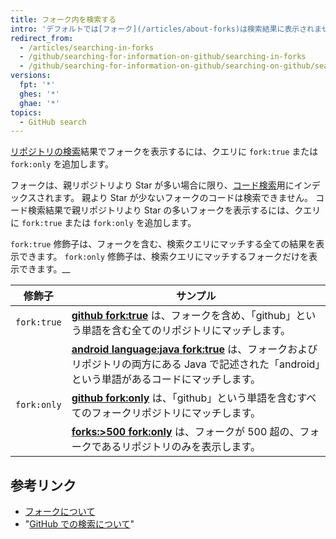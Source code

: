 ```yaml
---
title: フォーク内を検索する
intro: 'デフォルトでは[フォーク](/articles/about-forks)は検索結果に表示されません。 リポジトリの検索にフォークを含めることができます。一定の要件を満たす場合は、コードの検索でもできます。'
redirect_from:
  - /articles/searching-in-forks
  - /github/searching-for-information-on-github/searching-in-forks
  - /github/searching-for-information-on-github/searching-on-github/searching-in-forks
versions:
  fpt: '*'
  ghes: '*'
  ghae: '*'
topics:
  - GitHub search
---
```


[リポジトリの検索](/search-github/searching-on-github/searching-for-repositories)結果でフォークを表示するには、クエリに `fork:true` または `fork:only` を追加します。

フォークは、親リポジトリより Star が多い場合に限り、[コード検索](/search-github/searching-on-github/searching-code)用にインデックスされます。 親より Star が少ないフォークのコードは検索できません。 コード検索結果で親リポジトリより Star の多いフォークを表示するには、クエリに `fork:true` または `fork:only` を追加します。

`fork:true` 修飾子は、フォークを含む、検索クエリにマッチする全ての結果を表示できます。 `fork:only` 修飾子は、検索クエリにマッチするフォークだけを表示できます。__

| 修飾子         | サンプル                                                                                                                                                                          |
| ----------- | ----------------------------------------------------------------------------------------------------------------------------------------------------------------------------- |
| `fork:true` | [**github fork:true**](https://github.com/search?q=github+fork%3Atrue&type=Repositories) は、フォークを含め、「github」という単語を含む全てのリポジトリにマッチします。                                           |
|             | [**android language:java fork:true**](https://github.com/search?q=android+language%3Ajava+fork%3Atrue&type=Code) は、フォークおよびリポジトリの両方にある Java で記述された「android」という単語があるコードにマッチします。 |
| `fork:only` | [**github fork:only**](https://github.com/search?q=github+fork%3Aonly&type=Repositories) は、「github」という単語を含むすべてのフォークリポジトリにマッチします。                                              |
|             | [**forks:>500 fork:only**](https://github.com/search?q=forks%3A%3E500+fork%3Aonly&type=Repositories) は、フォークが 500 超の、フォークであるリポジトリのみを表示します。                                     |

## 参考リンク

- [フォークについて](/articles/about-forks)
- "[GitHub での検索について](/search-github/getting-started-with-searching-on-github/about-searching-on-github)"
